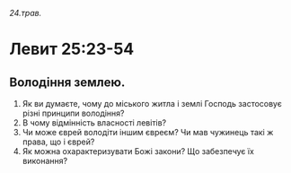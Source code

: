 
_24.трав._

# Левит 25:23-54

## Володіння землею.
1. Як ви думаєте, чому до міського житла і землі Господь застосовує різні принципи володіння?
2. В чому відмінність власності левітів?
3. Чи може єврей володіти іншим євреєм? Чи мав чужинець такі ж права, що і єврей?
4. Як можна охарактеризувати Божі закони? Що забезпечує їх виконання?
